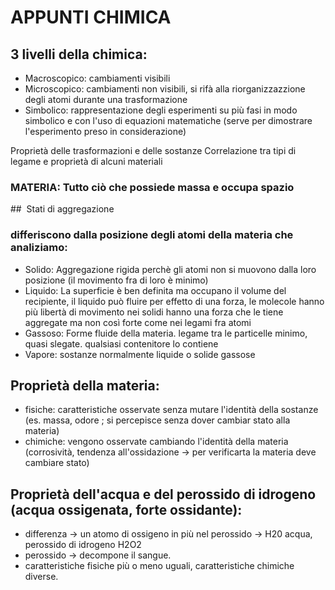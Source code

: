 # APPUNTI CHIMICA

## 3 livelli della chimica:

- Macroscopico: cambiamenti visibili
- Microscopico: cambiamenti non visibili, si rifà alla riorganizzazzione degli atomi durante una trasformazione
- Simbolico: rappresentazione degli esperimenti su più fasi in modo simbolico e con l'uso di equazioni matematiche (serve per dimostrare l'esperimento preso in considerazione)

Proprietà delle trasformazioni e delle sostanze
Correlazione tra tipi di legame e proprietà di alcuni materiali

### MATERIA: Tutto ciò che possiede massa e occupa spazio

##  Stati di aggregazione
### differiscono dalla posizione degli atomi della materia che analiziamo:

- Solido: Aggregazione rigida perchè gli atomi non si muovono dalla loro posizione (il movimento fra di loro è minimo)
- Liquido: La superficie è ben definita ma occupano il volume del recipiente, il liquido può fluire per effetto di una forza, le molecole hanno più libertà di movimento nei solidi hanno una forza che le tiene aggregate ma non così forte come nei legami fra atomi
- Gassoso: Forme fluide della materia. legame tra le particelle minimo, quasi slegate. qualsiasi contenitore lo contiene
- Vapore: sostanze normalmente liquide o solide gassose

## Proprietà della materia:

- fisiche: caratteristiche osservate senza mutare l'identità della sostanze (es. massa, odore ; si percepisce senza dover cambiar stato alla materia)
- chimiche: vengono osservate cambiando l'identità della materia (corrosività, tendenza all'ossidazione -> per verificarta la materia deve cambiare stato)

## Proprietà dell'acqua e del perossido di idrogeno (acqua ossigenata, forte ossidante):

- differenza -> un atomo di ossigeno in più nel perossido -> H20 acqua, perossido di idrogeno H2O2
- perossido -> decompone il sangue.
- caratteristiche fisiche più o meno uguali, caratteristiche chimiche diverse.
